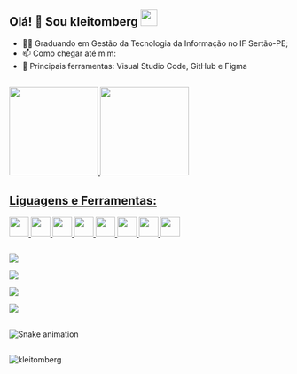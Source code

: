 ## Olá! 👋 Sou kleitomberg <img src="https://media.giphy.com/media/WUlplcMpOCEmTGBtBW/giphy.gif" width="30">

- 👨‍🎓 Graduando em Gestão da Tecnologia da Informação no IF Sertão-PE;
- 📫 Como chegar até mim: 
- 🎒 Principais ferramentas: Visual Studio Code, GitHub e Figma

##

 <div>
  <a href="https://github.com/kleitomberg">
  <img height="160em" src="https://github-readme-stats.vercel.app/api?username=kleitomberg&show_icons=true&theme=dark&include_all_commits=true&count_private=true&locale=pt-br"/>
  <img height="160em" src="https://github-readme-stats.vercel.app/api/top-langs/?username=kleitomberg&layout=compact&langs_count=7&theme=dark&locale=pt-br"/>


<h2>Liguagens e Ferramentas:</h2>
<code><img height="35" width="35" src="https://github.com/herculanosilva/herculanosilva/blob/main/assets/html5-original.svg"></code>
<code><img height="35" width="35" src="https://github.com/herculanosilva/herculanosilva/blob/main/assets/css3-original.svg"></code>
<code><img height="35" width="35" src="https://github.com/herculanosilva/herculanosilva/blob/main/assets/bootstrap-plain.svg"></code>
<code><img height="35" width="35" src="https://github.com/herculanosilva/herculanosilva/blob/main/assets/php-original.svg"></code>
<code><img height="35" width="35" src="https://github.com/herculanosilva/herculanosilva/blob/main/assets/git-original.svg"></code>
<code><img height="35" width="35" src="https://github.com/herculanosilva/herculanosilva/blob/main/assets/github-original.svg"></code>
<code><img height="35" width="35" src="https://github.com/herculanosilva/herculanosilva/blob/main/assets/trello-plain-wordmark.svg"></code>
<code><img height="35" width="35" src="https://github.com/herculanosilva/herculanosilva/blob/main/assets/vscode-original.svg"></code>

  
 ##
 <div> 
  <a href = "mailto:ozkberguinho@gmail.com"><img src="https://img.shields.io/badge/-Gmail-%23333?style=for-the-badge&logo=gmail&logoColor=white" target="_blank"></a>
 
  <a href="https://br.linkedin.com/in/kleitomberg-%E2%A0%80%E2%A0%80%E2%A0%80%E2%A0%80%E2%A0%80%E2%A0%80%E2%A0%80%E2%A0%80-731605116" target="_blank"><img src="https://img.shields.io/badge/-LinkedIn-%230077B5?style=for-the-badge&logo=linkedin&logoColor=white" target="_blank"></a> 

   <a href="https://www.instagram.com/kleitomberg/" target="_blank"><img src="https://img.shields.io/badge/Instagram-E4405F?style=for-the-badge&logo=instagram&logoColor=white" target="_blank"></a> 
  
   <a href="https://www.youtube.com/channel/UCOFpmcpvb_UmDlc1FoUX55Q" target="_blank"><img src="https://img.shields.io/badge/YouTube-FF0000?style=for-the-badge&logo=youtube&logoColor=white" target="_blank"></a> 
  
 ##
 ![Snake animation](https://github.com/kleitomberg/herculanosilva/blob/output/github-contribution-grid-snake.svg)

   </div>

 ##
 <img src="https://komarev.com/ghpvc/?username=kleitomberg&color=brightgreen&label=Visualizacões+do+perfil" alt="kleitomberg"/>
 
